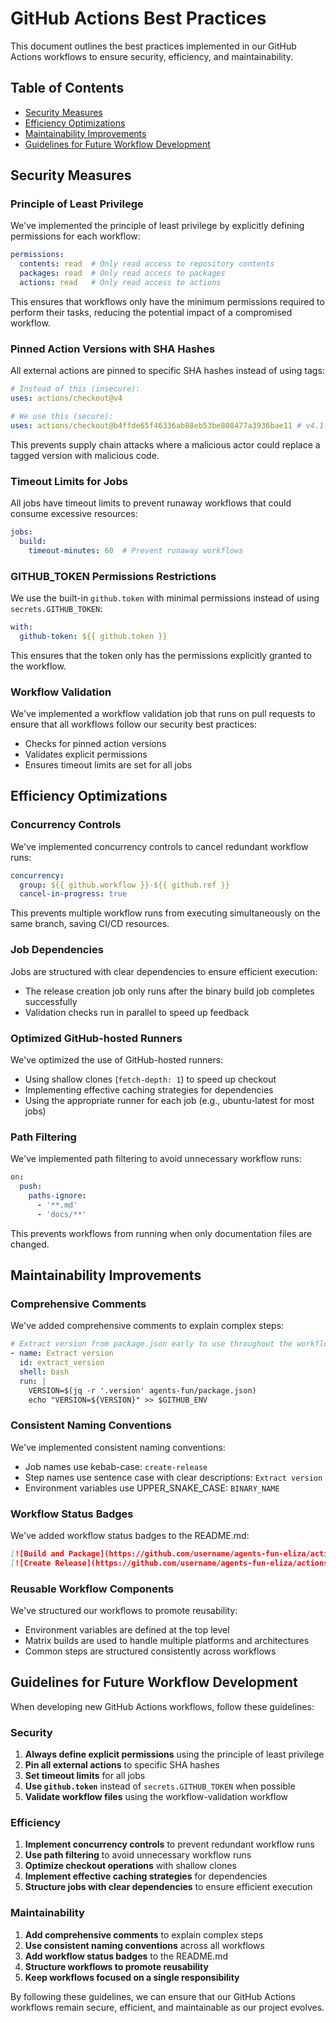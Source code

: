 # GitHub Actions Best Practices

This document outlines the best practices implemented in our GitHub Actions workflows to ensure security, efficiency, and maintainability.

## Table of Contents

- [Security Measures](#security-measures)
- [Efficiency Optimizations](#efficiency-optimizations)
- [Maintainability Improvements](#maintainability-improvements)
- [Guidelines for Future Workflow Development](#guidelines-for-future-workflow-development)

## Security Measures

### Principle of Least Privilege

We've implemented the principle of least privilege by explicitly defining permissions for each workflow:

```yaml
permissions:
  contents: read  # Only read access to repository contents
  packages: read  # Only read access to packages
  actions: read   # Only read access to actions
```

This ensures that workflows only have the minimum permissions required to perform their tasks, reducing the potential impact of a compromised workflow.

### Pinned Action Versions with SHA Hashes

All external actions are pinned to specific SHA hashes instead of using tags:

```yaml
# Instead of this (insecure):
uses: actions/checkout@v4

# We use this (secure):
uses: actions/checkout@b4ffde65f46336ab88eb53be808477a3936bae11 # v4.1.1
```

This prevents supply chain attacks where a malicious actor could replace a tagged version with malicious code.

### Timeout Limits for Jobs

All jobs have timeout limits to prevent runaway workflows that could consume excessive resources:

```yaml
jobs:
  build:
    timeout-minutes: 60  # Prevent runaway workflows
```

### GITHUB_TOKEN Permissions Restrictions

We use the built-in `github.token` with minimal permissions instead of using `secrets.GITHUB_TOKEN`:

```yaml
with:
  github-token: ${{ github.token }}
```

This ensures that the token only has the permissions explicitly granted to the workflow.

### Workflow Validation

We've implemented a workflow validation job that runs on pull requests to ensure that all workflows follow our security best practices:

- Checks for pinned action versions
- Validates explicit permissions
- Ensures timeout limits are set for all jobs

## Efficiency Optimizations

### Concurrency Controls

We've implemented concurrency controls to cancel redundant workflow runs:

```yaml
concurrency:
  group: ${{ github.workflow }}-${{ github.ref }}
  cancel-in-progress: true
```

This prevents multiple workflow runs from executing simultaneously on the same branch, saving CI/CD resources.

### Job Dependencies

Jobs are structured with clear dependencies to ensure efficient execution:

- The release creation job only runs after the binary build job completes successfully
- Validation checks run in parallel to speed up feedback

### Optimized GitHub-hosted Runners

We've optimized the use of GitHub-hosted runners:

- Using shallow clones (`fetch-depth: 1`) to speed up checkout
- Implementing effective caching strategies for dependencies
- Using the appropriate runner for each job (e.g., ubuntu-latest for most jobs)

### Path Filtering

We've implemented path filtering to avoid unnecessary workflow runs:

```yaml
on:
  push:
    paths-ignore:
      - '**.md'
      - 'docs/**'
```

This prevents workflows from running when only documentation files are changed.

## Maintainability Improvements

### Comprehensive Comments

We've added comprehensive comments to explain complex steps:

```yaml
# Extract version from package.json early to use throughout the workflow
- name: Extract version
  id: extract_version
  shell: bash
  run: |
    VERSION=$(jq -r '.version' agents-fun/package.json)
    echo "VERSION=${VERSION}" >> $GITHUB_ENV
```

### Consistent Naming Conventions

We've implemented consistent naming conventions:

- Job names use kebab-case: `create-release`
- Step names use sentence case with clear descriptions: `Extract version`
- Environment variables use UPPER_SNAKE_CASE: `BINARY_NAME`

### Workflow Status Badges

We've added workflow status badges to the README.md:

```markdown
[![Build and Package](https://github.com/username/agents-fun-eliza/actions/workflows/binary_builder.yaml/badge.svg)](https://github.com/username/agents-fun-eliza/actions/workflows/binary_builder.yaml)
[![Create Release](https://github.com/username/agents-fun-eliza/actions/workflows/release_creator.yaml/badge.svg)](https://github.com/username/agents-fun-eliza/actions/workflows/release_creator.yaml)
```

### Reusable Workflow Components

We've structured our workflows to promote reusability:

- Environment variables are defined at the top level
- Matrix builds are used to handle multiple platforms and architectures
- Common steps are structured consistently across workflows

## Guidelines for Future Workflow Development

When developing new GitHub Actions workflows, follow these guidelines:

### Security

1. **Always define explicit permissions** using the principle of least privilege
2. **Pin all external actions** to specific SHA hashes
3. **Set timeout limits** for all jobs
4. **Use `github.token`** instead of `secrets.GITHUB_TOKEN` when possible
5. **Validate workflow files** using the workflow-validation workflow

### Efficiency

1. **Implement concurrency controls** to prevent redundant workflow runs
2. **Use path filtering** to avoid unnecessary workflow runs
3. **Optimize checkout operations** with shallow clones
4. **Implement effective caching strategies** for dependencies
5. **Structure jobs with clear dependencies** to ensure efficient execution

### Maintainability

1. **Add comprehensive comments** to explain complex steps
2. **Use consistent naming conventions** across all workflows
3. **Add workflow status badges** to the README.md
4. **Structure workflows to promote reusability**
5. **Keep workflows focused on a single responsibility**

By following these guidelines, we can ensure that our GitHub Actions workflows remain secure, efficient, and maintainable as our project evolves.